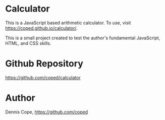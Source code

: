 # Calculator
This is a JavaScript based arithmetic calculator. To use, visit https://coped.github.io/calculator/.

This is a small project created to test the author's fundamental JavaScript, HTML, and CSS skills.

# Github Repository
https://github.com/coped/calculator

# Author 
Dennis Cope, https://github.com/coped